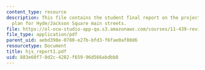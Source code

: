 ```yaml
---
content_type: resource
description: This file contains the student final report on the project on the strategy
  plan for Hyde/Jackson Square main streets.
file: https://ol-ocw-studio-app-qa.s3.amazonaws.com/courses/11-439-revitalizing-urban-main-streets-hyde-jackson-square-roslindale-square-boston-spring-2005/883e60f70d2c4282f65996d566abdbb8_hjs_report1.pdf
file_type: application/pdf
parent_uid: aebd398e-0780-e27b-bfd3-f6fae0af80d6
resourcetype: Document
title: hjs_report1.pdf
uid: 883e60f7-0d2c-4282-f659-96d566abdbb8
---
```

